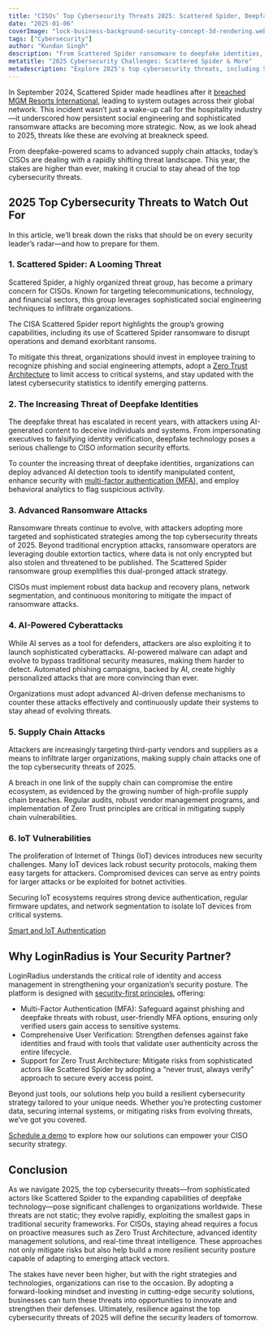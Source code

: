 ```yaml
---
title: "CISOs’ Top Cybersecurity Threats 2025: Scattered Spider, Deepfakes, and More"
date: "2025-01-06"
coverImage: "lock-business-background-security-concept-3d-rendering.webp"
tags: ["Cybersecurity"]
author: "Kundan Singh"
description: "From Scattered Spider ransomware to deepfake identities, 2025 poses critical cybersecurity challenges for CISOs. Discover strategies to protect your organization."
metatitle: "2025 Cybersecurity Challenges: Scattered Spider & More"
metadescription: "Explore 2025's top cybersecurity threats, including Scattered Spider, deepfake identities, and ransomware, and learn how CISOs can safeguard their organizations."
---
```


In September 2024, Scattered Spider made headlines after it [breached MGM Resorts International](https://www.reuters.com/technology/moodys-says-breach-mgm-is-credit-negative-disruption-lingers-2023-09-13/), leading to system outages across their global network. This incident wasn’t just a wake-up call for the hospitality industry—it underscored how persistent social engineering and sophisticated ransomware attacks are becoming more strategic. Now, as we look ahead to 2025, threats like these are evolving at breakneck speed.

From deepfake-powered scams to advanced supply chain attacks, today’s CISOs are dealing with a rapidly shifting threat landscape. This year, the stakes are higher than ever, making it crucial to stay ahead of the top cybersecurity threats.

## 2025 Top Cybersecurity Threats to Watch Out For

In this article, we’ll break down the risks that should be on every security leader’s radar—and how to prepare for them.

### 1. Scattered Spider: A Looming Threat

Scattered Spider, a highly organized threat group, has become a primary concern for CISOs. Known for targeting telecommunications, technology, and financial sectors, this group leverages sophisticated social engineering techniques to infiltrate organizations.

The CISA Scattered Spider report highlights the group’s growing capabilities, including its use of Scattered Spider ransomware to disrupt operations and demand exorbitant ransoms.

To mitigate this threat, organizations should invest in employee training to recognize phishing and social engineering attempts, adopt a [Zero Trust Architecture](https://www.loginradius.com/resource/whitepaper/zero-trust-security-modern-business/) to limit access to critical systems, and stay updated with the latest cybersecurity statistics to identify emerging patterns.

### 2. The Increasing Threat of Deepfake Identities

The deepfake threat has escalated in recent years, with attackers using AI-generated content to deceive individuals and systems. From impersonating executives to falsifying identity verification, deepfake technology poses a serious challenge to CISO information security efforts.

To counter the increasing threat of deepfake identities, organizations can deploy advanced AI detection tools to identify manipulated content, enhance security with [multi-factor authentication (MFA),](https://www.loginradius.com/platforms/multi-factor-authentication) and employ behavioral analytics to flag suspicious activity.

### 3. Advanced Ransomware Attacks

Ransomware threats continue to evolve, with attackers adopting more targeted and sophisticated strategies among the top cybersecurity threats of 2025. Beyond traditional encryption attacks, ransomware operators are leveraging double extortion tactics, where data is not only encrypted but also stolen and threatened to be published. The Scattered Spider ransomware group exemplifies this dual-pronged attack strategy.

CISOs must implement robust data backup and recovery plans, network segmentation, and continuous monitoring to mitigate the impact of ransomware attacks.

### 4. AI-Powered Cyberattacks

While AI serves as a tool for defenders, attackers are also exploiting it to launch sophisticated cyberattacks. AI-powered malware can adapt and evolve to bypass traditional security measures, making them harder to detect. Automated phishing campaigns, backed by AI, create highly personalized attacks that are more convincing than ever.

Organizations must adopt advanced AI-driven defense mechanisms to counter these attacks effectively and continuously update their systems to stay ahead of evolving threats.

### 5. Supply Chain Attacks

Attackers are increasingly targeting third-party vendors and suppliers as a means to infiltrate larger organizations, making supply chain attacks one of the top cybersecurity threats of 2025.

A breach in one link of the supply chain can compromise the entire ecosystem, as evidenced by the growing number of high-profile supply chain breaches. Regular audits, robust vendor management programs, and implementation of Zero Trust principles are critical in mitigating supply chain vulnerabilities.

### 6. IoT Vulnerabilities

The proliferation of Internet of Things (IoT) devices introduces new security challenges. Many IoT devices lack robust security protocols, making them easy targets for attackers. Compromised devices can serve as entry points for larger attacks or be exploited for botnet activities.

Securing IoT ecosystems requires strong device authentication, regular firmware updates, and network segmentation to isolate IoT devices from critical systems.

[Smart and IoT Authentication](https://www.loginradius.com/resource/datasheet/smart-iot-authentication-experience/)

## Why LoginRadius is Your Security Partner?

LoginRadius understands the critical role of identity and access management in strengthening your organization’s security posture. The platform is designed with [security-first principles](https://www.loginradius.com/platforms/security-and-compilance), offering:

  - Multi-Factor Authentication (MFA): Safeguard against phishing and deepfake threats with robust, user-friendly MFA options, ensuring only verified users gain access to sensitive systems.
  - Comprehensive User Verification: Strengthen defenses against fake identities and fraud with tools that validate user authenticity across the entire lifecycle.
  - Support for Zero Trust Architecture: Mitigate risks from sophisticated actors like Scattered Spider by adopting a “never trust, always verify” approach to secure every access point.
    

Beyond just tools, our solutions help you build a resilient cybersecurity strategy tailored to your unique needs. Whether you’re protecting customer data, securing internal systems, or mitigating risks from evolving threats, we’ve got you covered.

[Schedule a demo](https://www.loginradius.com/contact-us?utm_source=blog&utm_medium=web&utm_campaign=cisos-top-cybersecurity-threats-from-scattered-spider-to-deepfakes) to explore how our solutions can empower your CISO security strategy.

## Conclusion

As we navigate 2025, the top cybersecurity threats—from sophisticated actors like Scattered Spider to the expanding capabilities of deepfake technology—pose significant challenges to organizations worldwide. These threats are not static; they evolve rapidly, exploiting the smallest gaps in traditional security frameworks. For CISOs, staying ahead requires a focus on proactive measures such as Zero Trust Architecture, advanced identity management solutions, and real-time threat intelligence. These approaches not only mitigate risks but also help build a more resilient security posture capable of adapting to emerging attack vectors.

The stakes have never been higher, but with the right strategies and technologies, organizations can rise to the occasion. By adopting a forward-looking mindset and investing in cutting-edge security solutions, businesses can turn these threats into opportunities to innovate and strengthen their defenses. Ultimately, resilience against the top cybersecurity threats of 2025 will define the security leaders of tomorrow.